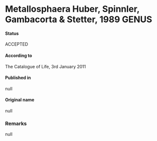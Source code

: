 # Metallosphaera Huber, Spinnler, Gambacorta & Stetter, 1989 GENUS

#### Status
ACCEPTED

#### According to
The Catalogue of Life, 3rd January 2011

#### Published in
null

#### Original name
null

### Remarks
null